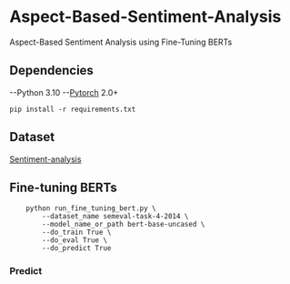 # Aspect-Based-Sentiment-Analysis
Aspect-Based Sentiment Analysis using Fine-Tuning BERTs 

## Dependencies
--Python 3.10
--[Pytorch](https://github.com/pytorch/pytorch) 2.0+
```
pip install -r requirements.txt
```

## Dataset
[Sentiment-analysis](https://drive.google.com/uc?id=1d7JABk4jViI-USjLsWmhGkvzi8uQIL5C)

## Fine-tuning BERTs
```
    python run_fine_tuning_bert.py \
        --dataset_name semeval-task-4-2014 \
        --model_name_or_path bert-base-uncased \
        --do_train True \
        --do_eval True \
        --do_predict True
```

### Predict
